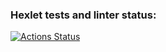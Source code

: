 ### Hexlet tests and linter status:
[![Actions Status](https://github.com/artm73/frontend-project-lvl1/workflows/hexlet-check/badge.svg)](https://github.com/artm73/frontend-project-lvl1/actions)